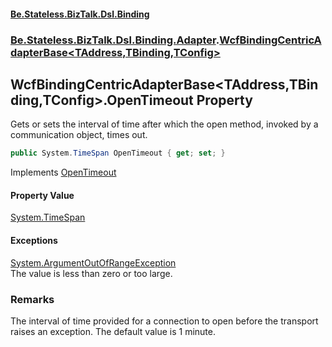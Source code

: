 #### [Be.Stateless.BizTalk.Dsl.Binding](README.md 'README')
### [Be.Stateless.BizTalk.Dsl.Binding.Adapter](Be.Stateless.BizTalk.Dsl.Binding.Adapter.md 'Be.Stateless.BizTalk.Dsl.Binding.Adapter').[WcfBindingCentricAdapterBase&lt;TAddress,TBinding,TConfig&gt;](WcfBindingCentricAdapterBase_TAddress,TBinding,TConfig_.md 'Be.Stateless.BizTalk.Dsl.Binding.Adapter.WcfBindingCentricAdapterBase<TAddress,TBinding,TConfig>')

## WcfBindingCentricAdapterBase<TAddress,TBinding,TConfig>.OpenTimeout Property

Gets or sets the interval of time after which the open method, invoked by a communication object, times out.

```csharp
public System.TimeSpan OpenTimeout { get; set; }
```

Implements [OpenTimeout](https://docs.microsoft.com/en-us/dotnet/api/Microsoft.BizTalk.Adapter.Wcf.Config.IAdapterConfigTimeouts.OpenTimeout 'Microsoft.BizTalk.Adapter.Wcf.Config.IAdapterConfigTimeouts.OpenTimeout')

#### Property Value
[System.TimeSpan](https://docs.microsoft.com/en-us/dotnet/api/System.TimeSpan 'System.TimeSpan')

#### Exceptions

[System.ArgumentOutOfRangeException](https://docs.microsoft.com/en-us/dotnet/api/System.ArgumentOutOfRangeException 'System.ArgumentOutOfRangeException')  
The value is less than zero or too large.

### Remarks
The interval of time provided for a connection to open before the transport raises an exception. The default value is
1 minute.